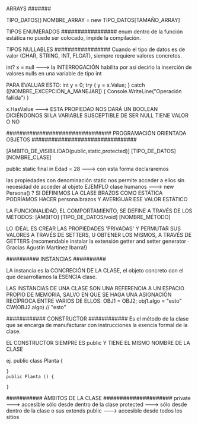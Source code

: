 ARRAYS
#######

TIPO_DATOS[] NOMBRE_ARRAY = new TIPO_DATOS[TAMAÑO_ARRAY]

TIPOS ENUMERADOS
#################
enum dentro de la función estática no puede ser colocado, impide la compilación.

TIPOS NULLABLES
#################
Cuando el tipo de datos es de valor (CHAR, STRING, INT, FLOAT), siempre requiere valores concretos.

int? x = null ---> la INTERROGACIÓN habilita por así decirlo la inserción de valores nulls en una variable de tipo int

PARA EVALUAR ESTO:
int y = 0;
try {
    y = x.Value;
} catch ([NOMBRE_EXCEPCIÓN_A_MANEJAR]) {
    Console.WriteLine("Operación fallida")
}

x.HasValue      --->        ESTA PROPIEDAD NOS DARÁ UN BOOLEAN DICIÉNDONOS SI LA VARIABLE SUSCEPTIBLE DE SER NULL TIENE                               VALOR O NO


################################
PROGRAMACIÓN ORIENTADA OBJETOS
################################

[ÁMBITO_DE_VISIBILIDAD(public,static,protected)] [TIPO_DE_DATOS] [NOMBRE_CLASE] 

public static final in Edad = 28  --->  con esta forma declararemos 

las propiedades con denominación static nos permite acceder a ellos sin necesidad de acceder al objeto
EJEMPLO
clase humanos ---> new Persona() ? SI DEFINIMOS LA CLASE BRAZOS COMO ESTÁTICA PODRÍAMOS HACER persona.brazos Y AVERIGUAR ESE VALOR ESTÁTICO

LA FUNCIONALIDAD, EL COMPORTAMIENTO, SE DEFINE A TRAVÉS DE LOS MÉTODOS:
[ÁMBITO] [TIPO_DE_DATOS/void] [NOMBRE_MÉTODO]

LO IDEAL ES CREAR LAS PROPIEDADES 'PRIVADAS' Y PERMUTAR SUS VALORES A TRAVÉS DE SETTERS, U OBTENER LOS MISMOS, A TRAVÉS DE GETTERS {recomendable instalar la extensión getter and setter generator · Gracias Agustín Martínez Ibarra!}

##########
INSTANCIAS
##########

LA instancia es la CONCRECIÓN DE LA CLASE, el objeto concreto con el que desarrollamos la ESENCIA clase.

LAS INSTANCIAS DE UNA CLASE SON UNA REFERENCIA A UN ESPACIO PROPIO DE MEMORIA, SALVO EN QUE SE HAGA UNA ASIGNACIÓN RECÍPROCA ENTRE VARIOS DE ELLOS:
OBJ1 = OBJ2;
obj1.algo = "esto"
CW(OBJ2.algo) // "esto"

############
CONSTRUCTOR
############
Es el método de la clase que se encarga de manufacturar con instrucciones la esencia formal de la clase.

EL CONSTRUCTOR SIEMPRE ES public Y TIENE EL MISMO NOMBRE DE LA CLASE

ej. public class Planta {

    }
    public Planta () {

    }

###########
ÁMBITOS DE LA CLASE
#####################
private     --->    accesible sólo desde dentro de la clase
protected   --->    sólo desde dentro de la clase o sus extends
public      --->    accesible desde todos los sitios